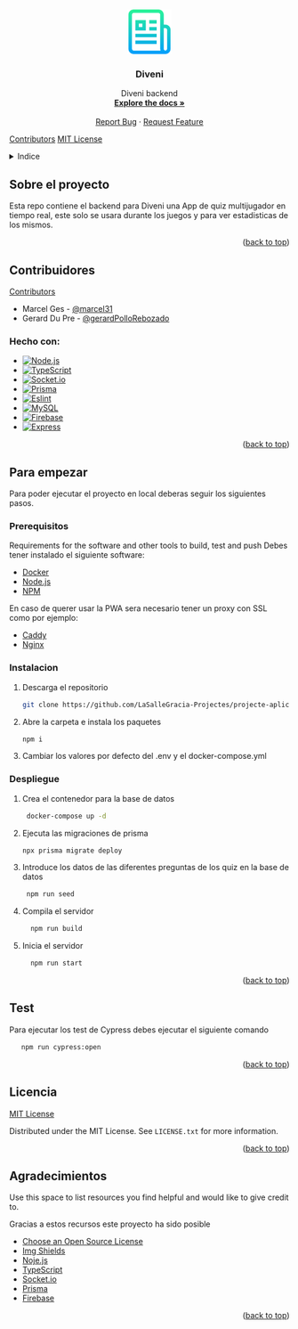 <!-- Improved compatibility of back to top link: See: https://github.com/othneildrew/Best-README-Template/pull/73 -->

<a name="readme-top" id="readme-top"></a>


<!--
*** Thanks for checking out the Best-README-Template. If you have a suggestion
*** that would make this better, please fork the repo and create a pull request
*** or simply open an issue with the tag "enhancement".
*** Don't forget to give the project a star!
*** Thanks again! Now go create something AMAZING! :D
-->

<!-- PROJECT SHIELDS -->

<!--
*** I'm using markdown "reference style" links for readability.
*** Reference links are enclosed in brackets [ ] instead of parentheses ( ).
*** See the bottom of this document for the declaration of the reference variables
*** for contributors-url, forks-url, etc. This is an optional, concise syntax you may use.
*** https://www.markdownguide.org/basic-syntax/#reference-style-links
-->

<!-- FUTURES
[![Forks][forks-shield]][forks-url]
[![Stargazers][stars-shield]][stars-url]
[![Issues][issues-shield]][issues-url]-->

<!-- PROJECT LOGO -->

<br />
<div align="center">
  <a href="https://github.com/LaSalleGracia-Projectes/projecte-aplicaci-web-servidor-richard-stallman">
    <img src="images/logo.png" alt="Logo" width="80" height="80">
  </a>

<h3 align="center">Diveni</h3>

<p align="center">
    Diveni backend
    <br />
    <!-- Link to Memory PDF -->
    <a href="https://github.com/LaSalleGracia-Projectes/projecte-aplicaci-web-servidor-richard-stallman"><strong>Explore the docs »</strong></a>
    <br />
    <br />
    <!-- Link to Demo Video -->
    <a href="https://github.com/LaSalleGracia-Projectes/projecte-aplicaci-web-servidor-richard-stallman/issues">Report Bug</a>
    ·
    <a href="https://github.com/LaSalleGracia-Projectes/projecte-aplicaci-web-servidor-richard-stallman/issues">Request Feature</a>
  </p>
</div>

[Contributors][contributors-url]
[MIT License][license-url]

<!-- TABLE OF CONTENTS -->

<details>
  <summary>Indice</summary>
  <ol>
    <li>
      <a href="#sobre-el-proyecto">Sobre el proyecto</a>
      <ul>
        <li><a href="#contribuidores">Contribuidores</a></li>
        <li><a href="#hecho-con">Hecho con</a></li>
      </ul>
    </li>
    <li>
      <a href="#para-empezar">Para empezar</a>
      <ul>
        <li><a href="#prerequisitos">Prerequisitos</a></li>
        <li><a href="#instalacion">Instalacion</a></li>
        <li><a href="#despliegue">Despliegue</a></li>
      </ul>
    </li>
    <li><a href="#test">Test</a></li>
    <li><a href="#roadmap">Roadmap</a></li>
    <li><a href="#licencia">Licencia</a></li>
    <li><a href="#agradecimientos">Agradecimientos</a></li>
  </ol>
</details>

<!-- ABOUT THE PROJECT -->

## Sobre el proyecto

Esta repo contiene el backend para Diveni una App de quiz multijugador en tiempo real, este solo se usara durante los juegos y para ver estadisticas de los mismos.

<p align="right">(<a href="#readme-top">back to top</a>)</p>

## Contribuidores

[Contributors][contributors-url]

- Marcel Ges - [@marcel31](https://github.com/marcel31)
- Gerard Du Pre - [@gerardPolloRebozado](https://github.com/GerardPolloRebozado)

### Hecho con:

* [![Node.js][Node.js]][Node.js-url]
* [![TypeScript][TypeScript]][TypeScript-url]
* [![Socket.io][Socket.io]][Socket.io-url]
* [![Prisma][Prisma]][Prisma-url]
* [![Eslint][Eslint]][Eslint-url]
* [![MySQL][MySQL]][MySQL-url]
* [![Firebase][Firebase]][Firebase-url]
* [![Express][Express]][Express-url]

<!-- See: https://github.com/alexandresanlim/Badges4-README.md-Profile?tab=readme-ov-file#-terminal -->

<p align="right">(<a href="#readme-top">back to top</a>)</p>

<!-- GETTING STARTED -->

## Para empezar

Para poder ejecutar el proyecto en local deberas seguir los siguientes pasos.

### Prerequisitos

Requirements for the software and other tools to build, test and push
Debes tener instalado el siguiente software:

- [Docker](https://www.docker.com/)
- [Node.js](https://nodejs.org/)
- [NPM](https://www.npmjs.com/)

En caso de querer usar la PWA sera necesario tener un proxy con SSL como por ejemplo:
- [Caddy](https://caddyserver.com/)
- [Nginx](https://www.nginx.com/)

### Instalacion


1. Descarga el repositorio
    ```sh
    git clone https://github.com/LaSalleGracia-Projectes/projecte-aplicaci-web-servidor-richard-stallman
    ```
2. Abre la carpeta e instala los paquetes
   ```js
   npm i
   ```
3. Cambiar los valores por defecto del .env y el docker-compose.yml

### Despliegue

1. Crea el contenedor para la base de datos
   ```sh
    docker-compose up -d
   ```
2. Ejecuta las migraciones de prisma
   ```sh
   npx prisma migrate deploy
   ```
3. Introduce los datos de las diferentes preguntas de los quiz en la base de datos
   ```sh
    npm run seed
   ```
4. Compila el servidor
    ```sh
      npm run build
    ```
5. Inicia el servidor
    ```sh
      npm run start
    ```

<p align="right">(<a href="#readme-top">back to top</a>)</p>

## Test

Para ejecutar los test de Cypress debes ejecutar el siguiente comando

```sh
   npm run cypress:open
```

<p align="right">(<a href="#readme-top">back to top</a>)</p>

<!-- LICENSE -->

## Licencia

[MIT License][license-url]

Distributed under the MIT License. See `LICENSE.txt` for more information.

<p align="right">(<a href="#readme-top">back to top</a>)</p>

<!-- ACKNOWLEDGMENTS -->

## Agradecimientos

Use this space to list resources you find helpful and would like to give credit to.

Gracias a estos recursos este proyecto ha sido posible

* [Choose an Open Source License](https://choosealicense.com)
* [Img Shields](https://shields.io)
* [Noje.js](https://nodejs.org/)
* [TypeScript](https://www.typescriptlang.org/)
* [Socket.io](https://socket.io/)
* [Prisma](https://www.prisma.io/)
* [Firebase](https://firebase.google.com/)

<p align="right">(<a href="#readme-top">back to top</a>)</p>

<!-- MARKDOWN LINKS & IMAGES -->

<!-- https://www.markdownguide.org/basic-syntax/#reference-style-links -->

[contributors-shield]: https://img.shields.io/github/contributors/LaSalleGracia-Projectes/projecte-aplicaci-web-servidor-richard-stallman.svg?style=for-the-badge
[contributors-url]: https://github.com/LaSalleGracia-Projectes/projecte-aplicaci-web-servidor-richard-stallman/graphs/contributors
[license-shield]: https://img.shields.io/github/license/LaSalleGracia-Projectes/projecte-aplicaci-web-servidor-richard-stallman.svg?style=for-the-badge
[license-url]: https://github.com/LaSalleGracia-Projectes/projecte-aplicaci-web-servidor-richard-stallman/blob/master/LICENSE.txt
[product-screenshot]: images/screenshot.png
[Socket.io]: https://img.shields.io/badge/Socket.io-010101?&style=for-the-badge&logo=Socket.io&logoColor=white
[Socket.io-url]: https://socket.io/
[TypeScript]: https://img.shields.io/badge/TypeScript-007ACC?style=for-the-badge&logo=typescript&logoColor=white
[TypeScript-url]: https://www.typescriptlang.org/
[Node.js]: https://img.shields.io/badge/Node.js-43853D?style=for-the-badge&logo=node.js&logoColor=white
[Node.js-url]: https://nodejs.org/en/
[Prisma]: https://img.shields.io/badge/Prisma-2D3748?style=for-the-badge&logo=prisma&logoColor=white
[Prisma-url]: https://www.prisma.io/
[Eslint]: https://img.shields.io/badge/ESLint-4B32C3?style=for-the-badge&logo=eslint&logoColor=white
[Eslint-url]: https://eslint.org/
[MySQL]: https://img.shields.io/badge/MySQL-00000F?style=for-the-badge&logo=mysql&logoColor=white
[MySQL-url]: https://www.mysql.com/
[Firebase]: https://img.shields.io/badge/Firebase-FFCA28?style=for-the-badge&logo=firebase&logoColor=black
[Firebase-url]: https://firebase.google.com/
[Express]: https://img.shields.io/badge/Express.js-000000?style=for-the-badge&logo=express&logoColor=white
[Express-url]: https://expressjs.com/




